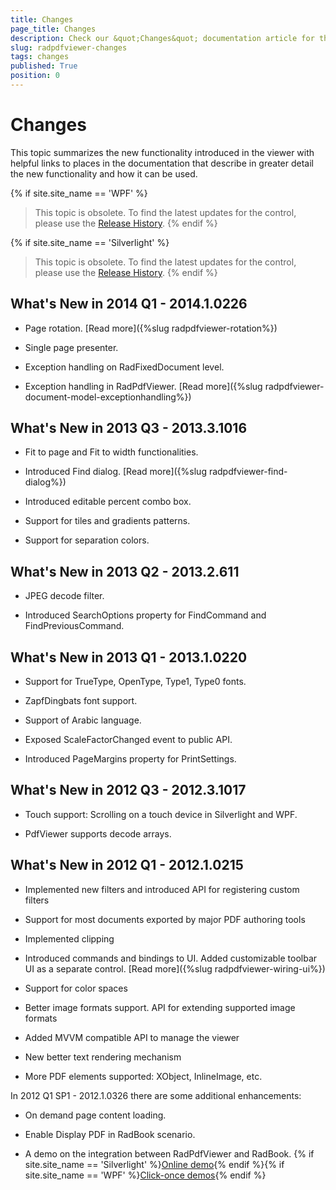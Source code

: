 ```yaml
---
title: Changes
page_title: Changes
description: Check our &quot;Changes&quot; documentation article for the RadPdfViewer {{ site.framework_name }} control.
slug: radpdfviewer-changes
tags: changes
published: True
position: 0
---
```


# Changes

This topic summarizes the new functionality introduced in the viewer with helpful links to places in the documentation that describe in greater detail the new functionality and how it can be used.
      
{% if site.site_name == 'WPF' %}
>This topic is obsolete. To find the latest updates for the control, please use the [Release History](https://www.telerik.com/support/whats-new/wpf/release-history).
{% endif %}

{% if site.site_name == 'Silverlight' %}
>This topic is obsolete. To find the latest updates for the control, please use the [Release History](https://www.telerik.com/support/whats-new/silverlight/release-history).
{% endif %}

## What's New in 2014 Q1 - 2014.1.0226

* Page rotation. [Read more]({%slug radpdfviewer-rotation%})

* Single page presenter.

* Exception handling on RadFixedDocument level.

* Exception handling in RadPdfViewer. [Read more]({%slug radpdfviewer-document-model-exceptionhandling%})

## What's New in 2013 Q3 - 2013.3.1016

* Fit to page and Fit to width functionalities.

* Introduced Find dialog.  [Read more]({%slug radpdfviewer-find-dialog%})

* Introduced editable percent combo box.

* Support for tiles and gradients patterns.

* Support for separation colors.

## What's New in 2013 Q2 - 2013.2.611

* JPEG decode filter.

* Introduced SearchOptions property for FindCommand and FindPreviousCommand.

## What's New in 2013 Q1 - 2013.1.0220

* Support for TrueType, OpenType, Type1, Type0  fonts.

* ZapfDingbats font support.

* Support of Arabic language.

* Exposed ScaleFactorChanged event to public API.

* Introduced PageMargins property for PrintSettings.

## What's New in 2012 Q3 - 2012.3.1017

* Touch support: Scrolling on a touch device in Silverlight and WPF.

* PdfViewer supports decode arrays.

## What's New in 2012 Q1 - 2012.1.0215

* Implemented new filters and introduced API for registering custom filters

* Support for most documents exported by major PDF authoring tools

* Implemented clipping

* Introduced commands and bindings to UI. Added customizable toolbar UI as a separate control. [Read more]({%slug radpdfviewer-wiring-ui%})

* Support for color spaces

* Better image formats support. API for extending supported image formats

* Added MVVM compatible API to manage the viewer

* New better text rendering mechanism

* More PDF elements supported: XObject, InlineImage, etc.

In 2012 Q1 SP1 - 2012.1.0326 there are some additional enhancements:

* On demand page content loading.

* Enable Display PDF in RadBook scenario.

* A demo on the integration between RadPdfViewer and RadBook. {% if site.site_name == 'Silverlight' %}[Online demo](https://demos.telerik.com/silverlight/#PdfViewer/Integration/RadBookIntegration){% endif %}{% if site.site_name == 'WPF' %}[Click-once demos](https://demos.telerik.com/wpf/){% endif %}
